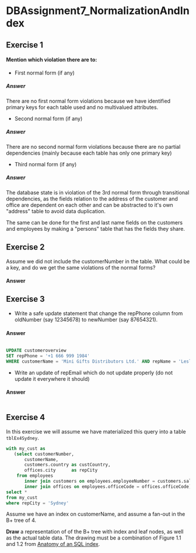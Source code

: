 # DBAssignment7_NormalizationAndIndex
## Exercise 1

#### Mention which violation there are to:

* First normal form (if any)
##### Answer

There are no first normal form violations because we have identified primary keys for each table used and no multivalued attributes.

* Second normal form (if any)
##### Answer

There are no second normal form violations because there are no partial dependencies (mainly because each table has only one primary key)

* Third normal form (if any)
##### Answer

The database state is in violation of the 3rd normal form through transitional dependencies, as the fields relation to the address of the customer and office are dependent on each other and can be abstracted to it's own "address" table to avoid data duplication.

The same can be done for the first and last name fields on the customers and employees by making a "persons" table that has the fields they share.


## Exercise 2

Assume we did not include the customerNumber in the table. What could be a key, and do we get the same violations of the normal forms?

#### Answer

## Exercise 3

* Write a safe update statement that change the repPhone column from oldNumber (say 12345678) to newNumber (say 87654321).

#### Answer

```sql

UPDATE customeroverview
SET repPhone = '+1 666 999 1984'
WHERE customerName = 'Mini Gifts Distributors Ltd.' AND repName = 'Leslie Jennings';

```

* Write an update of repEmail which do not update properly (do not update it everywhere it should)

#### Answer

```sql


```


## Exercise 4
In this exercise we will assume we have materialized this query into a table `tblEx4Sydney`.

```sql
with my_cust as
   (select customerNumber,
       customerName,
       customers.country as custCountry,
       offices.city      as repCity
    from employees
       inner join customers on employees.employeeNumber = customers.salesRepEmployeeNumber
       inner join offices on employees.officeCode = offices.officeCode)
select *
from my_cust
where repCity = 'Sydney'
```

Assume we have an index on customerName, and assume a fan-out in the B+ tree of 4. 

**Draw** a representation of of the B+ tree with index and leaf nodes, as well as the actual table data. The drawing must be a combination of Figure 1.1 and 1.2 from [Anatomy of an SQL index](https://use-the-index-luke.com/sql/anatomy).

